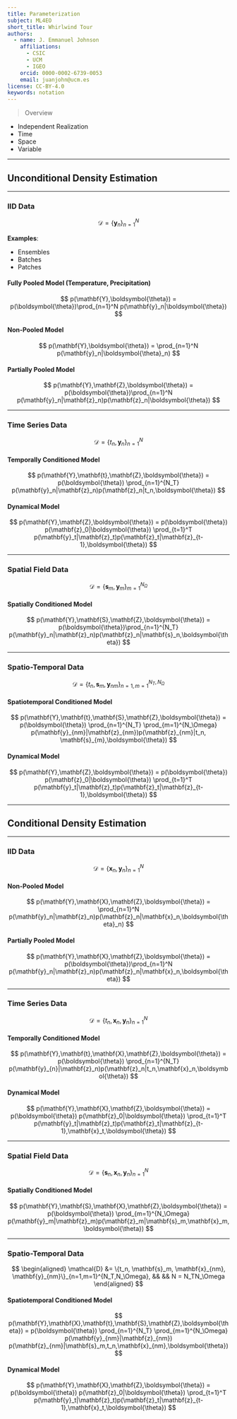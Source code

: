 ```yaml
---
title: Parameterization
subject: ML4EO
short_title: Whirlwind Tour
authors:
  - name: J. Emmanuel Johnson
    affiliations:
      - CSIC
      - UCM
      - IGEO
    orcid: 0000-0002-6739-0053
    email: juanjohn@ucm.es
license: CC-BY-4.0
keywords: notation
---
```


> Overview

* Independent Realization
* Time
* Space
* Variable

***
## **Unconditional Density Estimation**


***
### **IID Data**

$$
\mathcal{D} = \{ \mathbf{y}_n\}_{n=1}^N
$$

**Examples**:
* Ensembles
* Batches
* Patches


#### **Fully Pooled Model** (Temperature, Precipitation)

$$
p(\mathbf{Y},\boldsymbol{\theta}) = p(\boldsymbol{\theta})\prod_{n=1}^N
p(\mathbf{y}_n|\boldsymbol{\theta})
$$

#### **Non-Pooled Model**

$$
p(\mathbf{Y},\boldsymbol{\theta}) = \prod_{n=1}^N
p(\mathbf{y}_n|\boldsymbol{\theta}_n)
$$


#### **Partially Pooled Model**

$$
p(\mathbf{Y},\mathbf{Z},\boldsymbol{\theta}) = p(\boldsymbol{\theta})\prod_{n=1}^N
p(\mathbf{y}_n|\mathbf{z}_n)p(\mathbf{z}_n|\boldsymbol{\theta})
$$

***
### **Time Series Data**

$$
\mathcal{D} = \{ t_n, \mathbf{y}_n\}_{n=1}^N
$$

#### **Temporally Conditioned Model**


$$
p(\mathbf{Y},\mathbf{t},\mathbf{Z},\boldsymbol{\theta}) = 
p(\boldsymbol{\theta})
\prod_{n=1}^{N_T}
p(\mathbf{y}_n|\mathbf{z}_n)p(\mathbf{z}_n|t_n,\boldsymbol{\theta})
$$

#### **Dynamical Model**

$$
p(\mathbf{Y},\mathbf{Z},\boldsymbol{\theta}) = 
p(\boldsymbol{\theta})
p(\mathbf{z}_0|\boldsymbol{\theta})
\prod_{t=1}^T
p(\mathbf{y}_t|\mathbf{z}_t)p(\mathbf{z}_t|\mathbf{z}_{t-1},\boldsymbol{\theta})
$$


***
### **Spatial Field Data**

$$
\mathcal{D} = \{\mathbf{s}_m,\mathbf{y}_m\}_{m=1}^{N_\Omega}
$$

#### **Spatially Conditioned Model**


$$
p(\mathbf{Y},\mathbf{S},\mathbf{Z},\boldsymbol{\theta}) = p(\boldsymbol{\theta})\prod_{n=1}^{N_T}
p(\mathbf{y}_n|\mathbf{z}_n)p(\mathbf{z}_n|\mathbf{s}_n,\boldsymbol{\theta})
$$


***
### **Spatio-Temporal Data**

$$
\mathcal{D} = \{t_n, \mathbf{s}_m,\mathbf{y}_{nm}\}_{n=1,m=1}^{N_T,N_\Omega}
$$

#### **Spatiotemporal Conditioned Model**


$$
p(\mathbf{Y},\mathbf{t},\mathbf{S},\mathbf{Z},\boldsymbol{\theta}) = 
p(\boldsymbol{\theta})
\prod_{n=1}^{N_T}
\prod_{m=1}^{N_\Omega}
p(\mathbf{y}_{nm}|\mathbf{z}_{nm})p(\mathbf{z}_{nm}|t_n, \mathbf{s}_{m},\boldsymbol{\theta})
$$

#### **Dynamical Model**

$$
p(\mathbf{Y},\mathbf{Z},\boldsymbol{\theta}) = 
p(\boldsymbol{\theta})
p(\mathbf{z}_0|\boldsymbol{\theta})
\prod_{t=1}^T
p(\mathbf{y}_t|\mathbf{z}_t)p(\mathbf{z}_t|\mathbf{z}_{t-1},\boldsymbol{\theta})
$$



***
## **Conditional Density Estimation**


***
### **IID Data**

$$
\mathcal{D} = \{ \mathbf{x}_n,\mathbf{y}_n\}_{n=1}^N
$$


#### **Non-Pooled Model**

$$
p(\mathbf{Y},\mathbf{X},\mathbf{Z},\boldsymbol{\theta}) = 
\prod_{n=1}^N
p(\mathbf{y}_n|\mathbf{z}_n)p(\mathbf{z}_n|\mathbf{x}_n,\boldsymbol{\theta}_n)
$$


#### **Partially Pooled Model**

$$
p(\mathbf{Y},\mathbf{X},\mathbf{Z},\boldsymbol{\theta}) = p(\boldsymbol{\theta})\prod_{n=1}^N
p(\mathbf{y}_n|\mathbf{z}_n)p(\mathbf{z}_n|\mathbf{x}_n,\boldsymbol{\theta})
$$

***
### **Time Series Data**

$$
\mathcal{D} = \{ t_n, \mathbf{x}_n, \mathbf{y}_n\}_{n=1}^N
$$

#### **Temporally Conditioned Model**


$$
p(\mathbf{Y},\mathbf{t},\mathbf{X},\mathbf{Z},\boldsymbol{\theta}) = 
p(\boldsymbol{\theta})
\prod_{n=1}^{N_T} 
p(\mathbf{y}_{n}|\mathbf{z}_n)p(\mathbf{z}_n|t_n,\mathbf{x}_n,\boldsymbol{\theta})
$$

#### **Dynamical Model**

$$
p(\mathbf{Y},\mathbf{X},\mathbf{Z},\boldsymbol{\theta}) = 
p(\boldsymbol{\theta})
p(\mathbf{z}_0|\boldsymbol{\theta})
\prod_{t=1}^T
p(\mathbf{y}_t|\mathbf{z}_t)p(\mathbf{z}_t|\mathbf{z}_{t-1},\mathbf{x}_t,\boldsymbol{\theta})
$$


***
### **Spatial Field Data**

$$
\mathcal{D} = \{\mathbf{s}_n,\mathbf{x}_n,\mathbf{y}_n\}_{n=1}^N
$$

#### **Spatially Conditioned Model**


$$
p(\mathbf{Y},\mathbf{S},\mathbf{X},\mathbf{Z},\boldsymbol{\theta}) = 
p(\boldsymbol{\theta})
\prod_{m=1}^{N_\Omega}
p(\mathbf{y}_m|\mathbf{z}_m)p(\mathbf{z}_m|\mathbf{s}_m,\mathbf{x}_m,\boldsymbol{\theta})
$$


***
### **Spatio-Temporal Data**

$$
\begin{aligned}
\mathcal{D} &= \{t_n, \mathbf{s}_m, \mathbf{x}_{nm}, \mathbf{y}_{nm}\}_{n=1,m=1}^{N_T,N_\Omega},
&& &&
N = N_TN_\Omega
\end{aligned}
$$

#### **Spatiotemporal Conditioned Model**


$$
p(\mathbf{Y},\mathbf{X},\mathbf{t},\mathbf{S},\mathbf{Z},\boldsymbol{\theta}) = 
p(\boldsymbol{\theta})
\prod_{n=1}^{N_T}
\prod_{m=1}^{N_\Omega}
p(\mathbf{y}_{nm}|\mathbf{z}_{nm})
p(\mathbf{z}_{nm}|\mathbf{s}_m,t_n,\mathbf{x}_{nm},\boldsymbol{\theta})
$$

#### **Dynamical Model**

$$
p(\mathbf{Y},\mathbf{X},\mathbf{Z},\boldsymbol{\theta}) = 
p(\boldsymbol{\theta})
p(\mathbf{z}_0|\boldsymbol{\theta})
\prod_{t=1}^T
p(\mathbf{y}_t|\mathbf{z}_t)p(\mathbf{z}_t|\mathbf{z}_{t-1},\mathbf{x}_t,\boldsymbol{\theta})
$$


